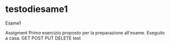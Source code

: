 # testodiesame1
Esame1

Assigment
Primo esercizio proposto per la preparazione all'esame.
Eseguito a casa.
GET POST PUT DELETE
test
